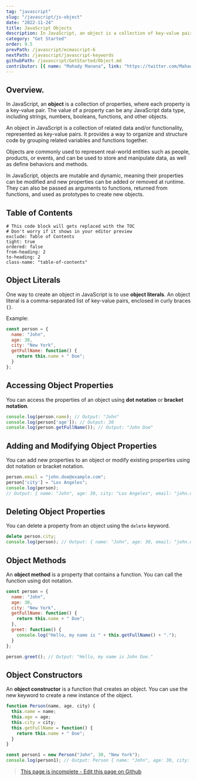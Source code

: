 ```yaml
---
tag: "javascript"
slug: "/javascript/js-object"
date: "2022-11-24"
title: JavaScript Objects
description: In JavaScript, an object is a collection of key-value pairs, where each key is a string (or symbol) and each value can be any type of data.."
category: "Get Started"
order: 9.5
prevPath: /javascript/ecmascript-6
nextPath: /javascript/javascript-keywords
githubPath: /javascript/GetStarted/Object.md
contributor: [{ name: "Mahady Manana", link: "https://twitter.com/MahadyManana" }]
---
```



## Overview.

In JavaScript, an **object** is a collection of properties, where each property is a key-value pair. The value of a property can be any JavaScript data type, including strings, numbers, booleans, functions, and other objects.

An object in JavaScript is a collection of related data and/or functionality, represented as key-value pairs. It provides a way to organize and structure code by grouping related variables and functions together.

Objects are commonly used to represent real-world entities such as people, products, or events, and can be used to store and manipulate data, as well as define behaviors and methods.

In JavaScript, objects are mutable and dynamic, meaning their properties can be modified and new properties can be added or removed at runtime. They can also be passed as arguments to functions, returned from functions, and used as prototypes to create new objects.

## Table of Contents

```toc
# This code block will gets replaced with the TOC
# Don't worry if it shows in your editor preview
exclude: Table of Contents
tight: true
ordered: false
from-heading: 2
to-heading: 2
class-name: "table-of-contents"
```

## Object Literals

One way to create an object in JavaScript is to use **object literals**. An object literal is a comma-separated list of key-value pairs, enclosed in curly braces `{}`.

Example:

```javascript
const person = { 
  name: "John", 
  age: 30, 
  city: "New York",
  getFullName: function() {
    return this.name + " Doe";
  }
};
```

## Accessing Object Properties

You can access the properties of an object using **dot notation** or **bracket notation**.

```javascript
console.log(person.name); // Output: "John"
console.log(person['age']); // Output: 30
console.log(person.getFullName()); // Output: "John Doe"
```

## Adding and Modifying Object Properties

You can add new properties to an object or modify existing properties using dot notation or bracket notation.


```javascript
person.email = "john.doe@example.com";
person['city'] = "Los Angeles";
console.log(person); 
// Output: { name: "John", age: 30, city: "Los Angeles", email: "john.doe@example.com", getFullName: [Function] }
```

## Deleting Object Properties

You can delete a property from an object using the `delete` keyword.


```javascript
delete person.city;
console.log(person); // Output: { name: "John", age: 30, email: "john.doe@example.com", getFullName: [Function] }
```

## Object Methods

An **object method** is a property that contains a function. You can call the function using dot notation.

```javascript
const person = {
  name: "John",
  age: 30,
  city: "New York",
  getFullName: function() {
    return this.name + " Doe";
  },
  greet: function() {
    console.log("Hello, my name is " + this.getFullName() + ".");
  }
};

person.greet(); // Output: "Hello, my name is John Doe."
```

## Object Constructors

An **object constructor** is a function that creates an object. You can use the new keyword to create a new instance of the object.


```javascript
function Person(name, age, city) {
  this.name = name;
  this.age = age;
  this.city = city;
  this.getFullName = function() {
    return this.name + " Doe";
  }
}

const person1 = new Person("John", 30, "New York");
console.log(person1); // Output: Person { name: "John", age: 30, city: "New York", getFullName: [Function] }
```

> <a href="https://github.com/mahady-manana/betatuto-docs/tree/main/docs/javascript/GetStarted/Object.md" target="_blank">This page is incomplete - Edit this page on Github</a>


